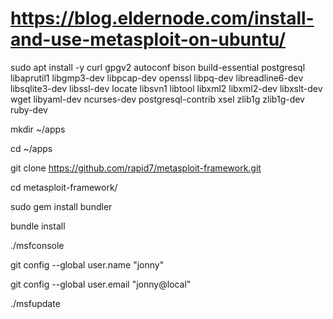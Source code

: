 # https://blog.eldernode.com/install-and-use-metasploit-on-ubuntu/

sudo apt install -y curl gpgv2 autoconf bison build-essential postgresql libaprutil1 libgmp3-dev libpcap-dev openssl libpq-dev libreadline6-dev libsqlite3-dev libssl-dev locate libsvn1 libtool libxml2 libxml2-dev libxslt-dev wget libyaml-dev ncurses-dev  postgresql-contrib xsel zlib1g zlib1g-dev ruby-dev

mkdir ~/apps

cd ~/apps

git clone https://github.com/rapid7/metasploit-framework.git

cd metasploit-framework/

sudo gem install bundler

bundle install

./msfconsole

git config --global user.name "jonny"

git config --global user.email "jonny@local"

./msfupdate

